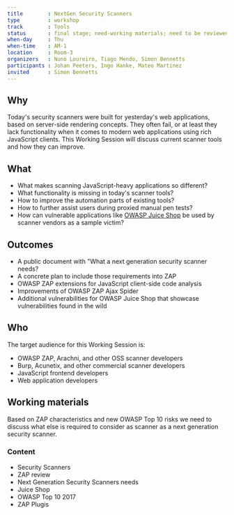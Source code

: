 ```yaml
---
title        : NextGen Security Scanners
type         : workshop
track        : Tools
status       : final stage; need-working materials; need to be reviewed content
when-day     : Thu
when-time    : AM-1
location     : Room-3
organizers   : Nuno Loureiro, Tiago Mendo, Simon Bennetts
participants : Johan Peeters, Ingo Hanke, Mateo Martinez
invited      : Simon Bennetts
---
```


## Why

Today's security scanners were built for yesterday's web applications, based on server-side rendering concepts. They often fail, or at least they lack functionality when it comes to modern web applications using rich JavaScript clients. This Working Session will discuss current scanner tools and how they can improve.

## What 

- What makes scanning JavaScript-heavy applications so different?
- What functionality is missing in today's scanner tools?
- How to improve the automation parts of existing tools?
- How to further assist users during proxied manual pen tests?
- How can vulnerable applications like [OWASP Juice Shop](https://www.owasp.org/index.php/OWASP_Juice_Shop_Project) be used by scanner vendors as a sample victim?

## Outcomes

- A public document with "What a next generation security scanner needs?
- A concrete plan to include those requirements into ZAP
- OWASP ZAP extensions for JavaScript client-side code analysis
- Improvements of OWASP ZAP Ajax Spider
- Additional vulnerabilities for OWASP Juice Shop that showcase vulnerabilities found in the wild

## Who

The target audience for this Working Session is:

- OWASP ZAP, Arachni, and other OSS scanner developers
- Burp, Acunetix, and other commercial scanner developers
- JavaScript frontend developers
- Web application developers


## Working materials

Based on ZAP characteristics and new OWASP Top 10 risks we need to discuss what else is required to consider as scanner as a next generation security scanner.

### Content

- Security Scanners
- ZAP review
- Next Generation Security Scanners needs
- Juice Shop
- OWASP Top 10 2017
- ZAP Plugis


